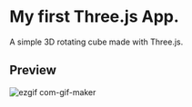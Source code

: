 # My first Three.js App.
A simple 3D rotating cube made with Three.js.

## Preview

![ezgif com-gif-maker](https://user-images.githubusercontent.com/71752413/173300469-7c78c546-8043-4548-8455-c2e9d3c7b9ef.gif)
